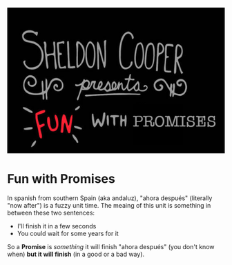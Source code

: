 ![](./img/title.png)

# Fun with Promises

In spanish from southern Spain (aka andaluz), "ahora después" (literally "now after") is a fuzzy unit time. The meaing of this unit is something in between these two sentences:

- I'll finish it in a few seconds
- You could wait for some years for it

So a **Promise** is _something_ it will finish "ahora después" (you don't know when) **but it will finish** (in a good or a bad way).
